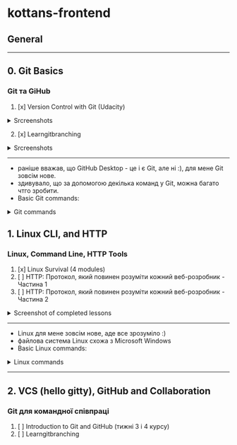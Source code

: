 # kottans-frontend
## General
---
## 0. Git Basics
### Git та GiHub
1. [x] Version Control with Git (Udacity)
<details>
  <summary>Srcreenshots</summary>
  <img src = "./images/Udacity%20Git%20Course%201.jpg">
  <img src = "./images/Udacity%20Git%20Course.jpg">
</details>

2. [x] Learngitbranching
<details>
  <summary>Srcreenshots</summary>
  <img src = "./images/learngitbranching%201.jpg">
  <img src = "./images/learngitbranching%202.jpg">
</details>

---
* раніше вважав, що GitHub Desktop - це і є Git, але ні :), для мене Git зовсім нове.
* здивувало, що за допомогою декілька команд у Git, можна багато чтго зробити.
* Basic Git commands:
<details>
  <summary>Git commands</summary>
  
   - git init - _створити новий репозиторій_
   - git clone <path-to-repository-to-clone> - _клонувати репозиторій_
   - git status - _визначити статус репозиторію_
   - git log - _відобразити коміти сховища_
   - git log --one line - _однією лінією_
   - git log --stat - _перегляд змінених файлів_
   - git log -p - _перегляд змін у файлі_
   - git log -p - --stat _скільки файлів було змінено і кількість змінених рядків_
   - git log -p -w - _ігнорувати пробіли_ 
   - git add <file1> <file2> ... <fileN> - _переміщення файлів із робочого каталогу до проміжного індексу_
   - gid add . - _додати все_
   - git show -  _показати комміт_
   - git commit -m "My commit" - _додати комміт до репо_
   - git fetch - _витягує дані з віддаленого репозиторію_
   - git pull - _витягує дані з віддаленого репозиторію та робить мердж (merge)_
   - git push - _використовується для надсилання локальних змін на вказаний віддалений репозиторій_
   - git rebase - _бере кілька комітів, "копіює" їх, й кладе їх в інше місце_
   - git cherry-pick <Коміт1> <Коміт2> <...> - _копіює серію комітів до поточного розташування (HEAD)_
   - git diff - _перегляд внесених але ще не зафіксованих змін_
   - git tag -a <tagName> -m "my version 1.4" - _додати таг до комміту_
   - git tag -d <tagName> - _видалити таг_
   - git branch - _список гілок у сховищі_
   - git branch <branchName> <SHA> - _створити гілку_
   - git branch -d <branchName> - _видалити гілку_
   - git checkout <branchName> - _перейти на гілку_
   - git log --oneline --decorate - _відображення гілок_
   - git checkout -b footer master - _створити нову гілку та переключитися на неї_
   - git log --oneline --decorate --graph --all - _переглянути всі гілки одразу_
   - git reset --hard HEAD^ - _скасувати злиття_
   - git merge <name-of-branch-to-merge-in> - _злиття гілок_
   - git commit --amend - _зміна останнього комітту_
   - git revert <SHA-of-commit-to-revert> - _повернення комміту_
   - git reflog - _отримати доступ до стертого вмісту_
   - git reset <reference-to-commit> - _скидання (стертя) комміту_
   - git reset --mixed - _візьме зміни, внесені в комміт і перемістить їх до робочого каталогу_
   - git reset --soft - _візьме зміни, внесені в комміт і перемістить їх до індекcу проміжку_
   - git reset --hard - _візьме зміни, внесені в комміт і зітре їх_
  .gitignore
  fileName
  </details>
  
## 1. Linux CLI, and HTTP
 ### Linux, Command Line, HTTP Tools
  1. [x] Linux Survival (4 modules)
  2. [ ] HTTP: Протокол, який повинен розуміти кожний веб-розробник - Частина 1
  3. [ ] HTTP: Протокол, який повинен розуміти кожний веб-розробник - Частина 2
  
  <details>
  <summary>Screenshot of completed lessons</summary>
  <img src = "./task_linux_cli/Linux Quiz 1.jpg">
  <img src = "./task_linux_cli/Linux Quiz 2.jpg">
  <img src = "./task_linux_cli/Linux Quiz 3.jpg">
  <img src = "./task_linux_cli/Linux Quiz 4.jpg">
  </details>
  
  ---
  * Linux для мене зовсім нове, аде все зрозуміло :)
  * файлова система Linux схожа з Microsoft Windows
  * Basic Linux commands:
  <details>
    <summary>Linux commands</summary>
    
   - ls - _використовується для перерахування вмісту каталогу_
   - ls -l - _використовується для перерахування довгого списку_
   - more - _відображення вмісту файлу_
   - mkdir -> name of directory (make directory) - _создание каталога_
   - mv file _name_ -> _name_ directory (move) - _переміщення файлів_
   - mv file _name_ -> _name_ of new file - _ця команда також є перейменуванням файлів_
   - cd -> _name_ directory - _зміна каталогу_
   - pwd (print working directory) - _місцезнаходження у структурі каталогу_
   - cp (copy) - _копіювання_
   - rm - _видалення файлу_
   - rmdir (remove directory) - _видалення каталогу_
   - rm -r - _видалення дерева каталогів_
   - chmod (change mode) - _використовується для зміни дозволів безпеки для файлів_
   - ~ - _домашній каталог_
   - man (manual) - _визначити ідентифікатор користувача_
   - find - _використовується для пошуку файлів_
   - cat - _об'єднання файлів_
   - df (disk free) - _скільки дискового простору залишилося у вашій системі_
   - ps (process status) - _використовується для перевірки запущених програм/процесів_
   - ps aux - _детальний список усіх процесів_
   - grep - _використовувати, щоб знайти шаблони в даних_
   - ps aux | grep ... - 
   - kill PID (PID - ID процесу) - _припинення процесу_
   - kill -9 PID - _щоб наказати процесу негайно припинити роботу_
   </details>
  
  ---
  ## 2. VCS (hello gitty), GitHub and Collaboration
  ### Git для командної співпраці
  1. [ ] Introduction to Git and GitHub (тижні 3 і 4 курсу)
  2. [ ] Learngitbranching
  
